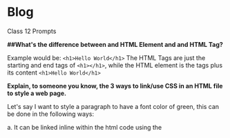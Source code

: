 # Blog

Class 12 Prompts

**##What's the difference between and HTML Element and and HTML Tag?**

Example would be:  `<h1>Hello World</h1>`
The HTML Tags are just the starting and end tags of `<h1></h1>`, while the HTML element is the tags plus its content `<h1>Hello World</h1>` 



**Explain, to someone you know, the 3 ways to link/use CSS in an HTML file to style a web page.**

Let's say I want to style a paragraph to have a font color of green, this can be done in the following ways:

  a. It can be linked inline within the html code using the <style> attribute.  An example would be:
      `<p style="color:green">A red paragraph.</p>`
  
  b. It can be linked internally using a <style> element in the <head> section:
       `<head>
         <style>
             p {color: green;}
         </style>
        </head>`
  
  C. It can be linked externally via an .css stylesheet:
      <link rel="stylesheet" href="styles.css">
  
  -----
  
  Blog 16
  
  


